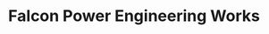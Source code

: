 ---
title: "Falcon Power Engineering Works"
url: /karachi/falcon-power-engineering-works/
shop: shop
---